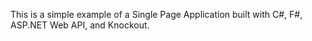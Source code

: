 This is a simple example of a Single Page Application built with C#, F#, ASP.NET Web API, and Knockout.
